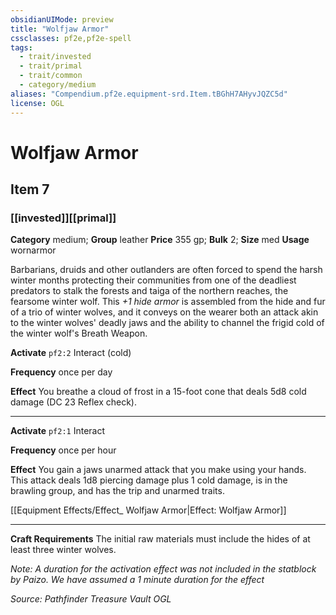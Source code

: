 ```yaml
---
obsidianUIMode: preview
title: "Wolfjaw Armor"
cssclasses: pf2e,pf2e-spell
tags:
  - trait/invested
  - trait/primal
  - trait/common
  - category/medium
aliases: "Compendium.pf2e.equipment-srd.Item.tBGhH7AHyvJQZC5d"
license: OGL
---
```

# Wolfjaw Armor
## Item 7
### [[invested]][[primal]]

**Category** medium; **Group** leather
**Price** 355 gp; 
**Bulk** 2; **Size** med
**Usage** wornarmor

Barbarians, druids and other outlanders are often forced to spend the harsh winter months protecting their communities from one of the deadliest predators to stalk the forests and taiga of the northern reaches, the fearsome winter wolf. This _+1 hide armor_ is assembled from the hide and fur of a trio of winter wolves, and it conveys on the wearer both an attack akin to the winter wolves' deadly jaws and the ability to channel the frigid cold of the winter wolf's Breath Weapon.

**Activate** `pf2:2` Interact (cold)

**Frequency** once per day

**Effect** You breathe a cloud of frost in a 15-foot cone that deals 5d8 cold damage (DC 23 Reflex check).

* * *

**Activate** `pf2:1` Interact

**Frequency** once per hour

**Effect** You gain a jaws unarmed attack that you make using your hands. This attack deals 1d8 piercing damage plus 1 cold damage, is in the brawling group, and has the trip and unarmed traits.

[[Equipment Effects/Effect_ Wolfjaw Armor|Effect: Wolfjaw Armor]]

* * *

**Craft Requirements** The initial raw materials must include the hides of at least three winter wolves.

_Note: A duration for the activation effect was not included in the statblock by Paizo. We have assumed a 1 minute duration for the effect_

*Source: Pathfinder Treasure Vault*
*OGL*